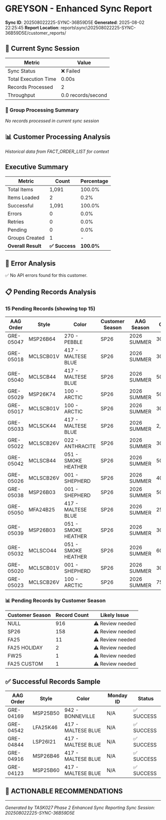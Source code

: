 # GREYSON - Enhanced Sync Report
**Sync ID**: 202508022225-SYNC-36B59D5E
**Generated**: 2025-08-02 22:25:45
**Report Location**: reports\sync\202508022225-SYNC-36B59D5E/customer_reports/

## 🚀 Current Sync Session

| Metric | Value |
|--------|-------|
| Sync Status | ❌ Failed |
| Total Execution Time | 0.00s |
| Records Processed | 2 |
| Throughput | 0.0 records/second |

### 📂 Group Processing Summary

*No records processed in current sync session*

## 📊 Customer Processing Analysis
*Historical data from FACT_ORDER_LIST for context*

## Executive Summary

| Metric | Count | Percentage |
|--------|-------|------------|
| Total Items | 1,091 | 100.0% |
| Items Loaded | 2 | 0.2% |
| Successful | 1,091 | 100.0% |
| Errors | 0 | 0.0% |
| Retries | 0 | 0.0% |
| Pending | 0 | 0.0% |
| Groups Created | 1 | - |
| **Overall Result** | **✅ Success** | **100.0%** |

## 🚨 Error Analysis

✅ No API errors found for this customer.

## 📋 Pending Records Analysis

### 15 Pending Records (showing top 15)

| AAG Order | Style | Color | Customer Season | AAG Season | Qty | Status |
|-----------|-------|--------|----------------|------------|-----|--------|
| GRE-05047 | MSP26B64 | 270 - PEBBLE | SP26 | 2026 SUMMER | 300 | PENDING |
| GRE-05018 | MCLSCB01V | 417 - MALTESE BLUE | SP26 | 2026 SUMMER | 300 | PENDING |
| GRE-05040 | MCLSCB44 | 417 - MALTESE BLUE | SP26 | 2026 SUMMER | 500 | PENDING |
| GRE-05029 | MSP26K74 | 100 - ARCTIC | SP26 | 2026 SUMMER | 500 | PENDING |
| GRE-05017 | MCLSCB01V | 100 - ARCTIC | SP26 | 2026 SUMMER | 300 | PENDING |
| GRE-05033 | MCLSCK44 | 417 - MALTESE BLUE | SP26 | 2026 SUMMER | 2,100 | PENDING |
| GRE-05022 | MCLSCB26V | 022 - ANTHRACITE | SP26 | 2026 SUMMER | 300 | PENDING |
| GRE-05042 | MCLSCB44 | 051 - SMOKE HEATHER | SP26 | 2026 SUMMER | 500 | PENDING |
| GRE-05026 | MCLSCB26V | 001 - SHEPHERD | SP26 | 2026 SUMMER | 400 | PENDING |
| GRE-05038 | MSP26B03 | 001 - SHEPHERD | SP26 | 2026 SUMMER | 500 | PENDING |
| GRE-05050 | MFA24B25 | 417 - MALTESE BLUE | SP26 | 2026 SUMMER | 250 | PENDING |
| GRE-05039 | MSP26B03 | 051 - SMOKE HEATHER | SP26 | 2026 SUMMER | 300 | PENDING |
| GRE-05032 | MCLSCO44 | 051 - SMOKE HEATHER | SP26 | 2026 SUMMER | 600 | PENDING |
| GRE-05020 | MCLSCB01V | 001 - SHEPHERD | SP26 | 2026 SUMMER | 300 | PENDING |
| GRE-05023 | MCLSCB26V | 100 - ARCTIC | SP26 | 2026 SUMMER | 750 | PENDING |

### 📊 Pending Records by Customer Season

| Customer Season | Record Count | Likely Issue |
|----------------|--------------|--------------|
| NULL | 916 | ⚠️ Review needed |
| SP26 | 158 | ⚠️ Review needed |
| FA25 | 11 | ⚠️ Review needed |
| FA25 HOLIDAY | 2 | ⚠️ Review needed |
| FW25 | 1 | ⚠️ Review needed |
| FA25 CUSTOM | 1 | ⚠️ Review needed |

## ✅ Successful Records Sample

| AAG Order | Style | Color | Monday ID | Status |
|-----------|-------|--------|-----------|--------|
| GRE-04169 | MSP25B50 | 942 - BONNEVILLE | N/A | ✅ SUCCESS |
| GRE-04542 | LFA25K46 | 417 - MALTESE BLUE | N/A | ✅ SUCCESS |
| GRE-04844 | LSP26I21 | 417 - MALTESE BLUE | N/A | ✅ SUCCESS |
| GRE-04916 | MSP26B46 | 417 - MALTESE BLUE | N/A | ✅ SUCCESS |
| GRE-04123 | MSP25B60 | 417 - MALTESE BLUE | N/A | ✅ SUCCESS |

## 🎯 ACTIONABLE RECOMMENDATIONS


---
*Generated by TASK027 Phase 2 Enhanced Sync Reporting*
*Sync Session: 202508022225-SYNC-36B59D5E*